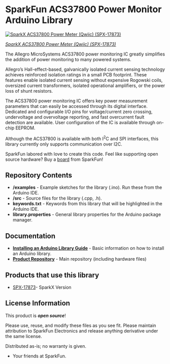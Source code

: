 SparkFun ACS37800 Power Monitor Arduino Library
===========================================================

[![SparkX ACS37800 Power Meter (Qwiic) (SPX-17873)]()](https://www.sparkfun.com/products/17873)

[*SparkX ACS37800 Power Meter (Qwiic) (SPX-17873)*](https://www.sparkfun.com/products/17873)

The Allegro MicroSystems ACS37800 power monitoring IC greatly simplifies the addition of power monitoring to many powered systems.

Allegro’s Hall-effect-based, galvanically isolated current sensing technology achieves reinforced isolation ratings in a small PCB footprint.
These features enable isolated current sensing without expensive Rogowski coils, oversized current transformers, isolated operational amplifiers,
or the power loss of shunt resistors.

The ACS37800 power monitoring IC offers key power measurement parameters that can easily be accessed through its digital interface. Dedicated and
configurable I/O pins for voltage/current zero crossing, undervoltage and overvoltage reporting, and fast overcurrent fault detection are available.
User configuration of the IC is available through on-chip EEPROM.

Although the ACS37800 is available with both I<sup>2</sup>C and SPI interfaces, this library currently only supports communication over I2C.

SparkFun labored with love to create this code. Feel like supporting open source hardware?
Buy a [board](https://www.sparkfun.com/products/17873) from SparkFun!

Repository Contents
-------------------

* **/examples** - Example sketches for the library (.ino). Run these from the Arduino IDE.
* **/src** - Source files for the library (.cpp, .h).
* **keywords.txt** - Keywords from this library that will be highlighted in the Arduino IDE.
* **library.properties** - General library properties for the Arduino package manager.

Documentation
--------------

* **[Installing an Arduino Library Guide](https://learn.sparkfun.com/tutorials/installing-an-arduino-library)** - Basic information on how to install an Arduino library.
* **[Product Repository](https://github.com/sparkfunX/Qwiic_Power_Meter-ACS37800)** - Main repository (including hardware files)

Products that use this library
--------------
* [SPX-17873](https://www.sparkfun.com/products/17873)- SparkX Version

License Information
-------------------

This product is _**open source**_!

Please use, reuse, and modify these files as you see fit. Please maintain attribution to SparkFun Electronics and release anything derivative under the same license.

Distributed as-is; no warranty is given.

- Your friends at SparkFun.
